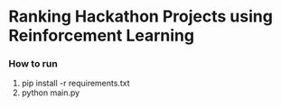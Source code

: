 # Ranking Hackathon Projects using Reinforcement Learning

### How to run
1. pip install -r requirements.txt
2. python main.py
